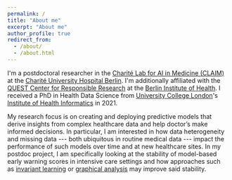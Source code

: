 ```yaml
---
permalink: /
title: "About me"
excerpt: "About me"
author_profile: true
redirect_from: 
  - /about/
  - /about.html
---
```


I'm a postdoctoral researcher in the [Charité Lab for AI in Medicine (CLAIM)](https://claim.charite.de/en/) at the [Charité University Hospital Berlin](https://www.charite.de/en/). I'm additionally affiliated with the [QUEST Center for Responsible Research](https://www.bihealth.org/en/translation/innovation-enabler/quest-center) at the [Berlin Institute of Health](https://www.bihealth.org/en/). I received a PhD in Health Data Science from [University College London](https://www.ucl.ac.uk/)'s [Institute of Health Informatics](https://www.ucl.ac.uk/health-informatics) in 2021.

My research focus is on creating and deploying predictive models that derive insights from complex healthcare data and help doctor’s make informed decisions. In particular, I am interested in how data heterogeneity and missing data --- both ubiquitous in routine medical data --- impact the performance of such models over time and at new healthcare sites. In my postdoc project, I am specifically looking at the stability of model-based early warning scores in intensive care settings and how approaches such as [invariant learning](https://arxiv.org/abs/1907.02893) or [graphical analysis](https://arxiv.org/abs/1905.11374) may improve said stability.

